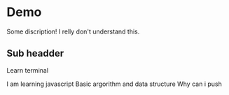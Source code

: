 # Demo

Some discription!
I relly don't understand this.

## Sub headder
Learn terminal

I am learning javascript Basic argorithm and data structure
Why can i push
